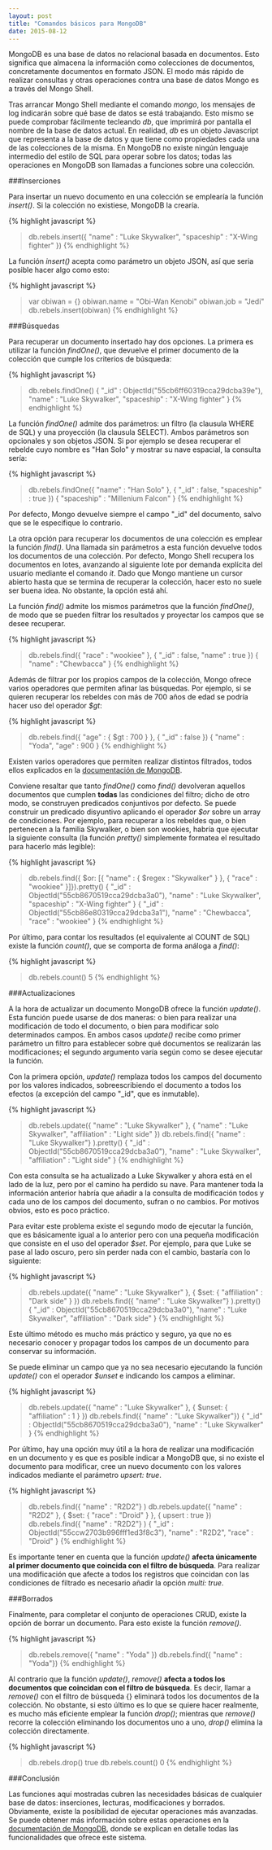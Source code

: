 ```yaml
---
layout: post
title: "Comandos básicos para MongoDB"
date: 2015-08-12
---
```

MongoDB es una base de datos no relacional basada en documentos. Esto significa que almacena la
información como colecciones de documentos, concretamente documentos en formato JSON. El modo más
rápido de realizar consultas y otras operaciones contra una base de datos Mongo es a través del Mongo Shell.

Tras arrancar Mongo Shell mediante el comando *mongo*, los mensajes de log indicarán sobre qué base
de datos se está trabajando. Esto mismo se puede comprobar fácilmente tecleando *db*, que imprimirá
por pantalla el nombre de la base de datos actual. En realidad, *db* es un objeto Javascript que representa
a la base de datos y que tiene como propiedades cada una de las colecciones de la misma. En MongoDB no
existe ningún lenguaje intermedio del estilo de SQL para operar sobre los datos; todas las operaciones
en MongoDB son llamadas a funciones sobre una colección.

###Inserciones

Para insertar un nuevo documento en una colección se emplearía la función *insert()*. Si la colección no
existiese, MongoDB la crearía.

{% highlight javascript %}
> db.rebels.insert({ "name" : "Luke Skywalker", "spaceship" : "X-Wing fighter" })
{% endhighlight %}

La función *insert()* acepta como parámetro un objeto JSON, así que seria posible hacer algo como esto:

{% highlight javascript %}
> var obiwan = {}
> obiwan.name = "Obi-Wan Kenobi"
> obiwan.job = "Jedi"
> db.rebels.insert(obiwan)
{% endhighlight %}

###Búsquedas

Para recuperar un documento insertado hay dos opciones. La primera es utilizar la función *findOne()*,
que devuelve el primer documento de la colección que cumple los criterios de búsqueda:

{% highlight javascript %}
> db.rebels.findOne()
{
    "_id" : ObjectId("55cb6ff60319cca29dcba39e"),
    "name" : "Luke Skywalker",
    "spaceship" : "X-Wing fighter"
}
{% endhighlight %}
    
La función *findOne()* admite dos parámetros: un filtro (la clausula WHERE de SQL) y una proyección
(la clausula SELECT). Ambos parámetros son opcionales y son objetos JSON. Si por ejemplo se desea
recuperar el rebelde cuyo nombre es "Han Solo" y mostrar su nave espacial, la consulta sería:

{% highlight javascript %}
> db.rebels.findOne({ "name" : "Han Solo" }, { "_id" : false, "spaceship" : true })
{ "spaceship" : "Millenium Falcon" }
{% endhighlight %}

Por defecto, Mongo devuelve siempre el campo "_id" del documento, salvo que se le especifique lo
contrario.

La otra opción para recuperar los documentos de una colección es emplear la función *find()*. Una llamada sin
parámetros a esta función devuelve todos los documentos de una colección. Por defecto, Mongo Shell recupera
los documentos en lotes, avanzando al siguiente lote por demanda explícita del usuario mediante el
comando *it*. Dado que Mongo mantiene un cursor abierto hasta que se termina de recuperar la colección,
hacer esto no suele ser buena idea. No obstante, la opción está ahí.

La función *find()* admite los mismos parámetros que la función *findOne()*, de modo que se pueden filtrar
los resultados y proyectar los campos que se desee recuperar.

{% highlight javascript %}
> db.rebels.find({ "race" : "wookiee" }, { "_id" : false, "name" : true })
{ "name" : "Chewbacca" }
{% endhighlight %}
    
Además de filtrar por los propios campos de la colección, Mongo ofrece varios operadores que permiten afinar
las búsquedas. Por ejemplo, si se quieren recuperar los rebeldes con más de 700 años de edad se podría hacer
uso del operador *$gt*:

{% highlight javascript %}
> db.rebels.find({ "age" : { $gt : 700 } }, { "_id" : false })
{ "name" : "Yoda", "age" : 900 }
{% endhighlight %}

Existen varios operadores que permiten realizar distintos filtrados, todos ellos explicados en la [documentación
de MongoDB](http://docs.mongodb.org/manual/reference/operator/query/).

Conviene resaltar que tanto *findOne()* como *find()* devolveran aquellos documentos que cumplen **todas** las
condiciones del filtro; dicho de otro modo, se construyen predicados conjuntivos por defecto. Se puede construir
un predicado disyuntivo aplicando el operador *$or* sobre un array de condiciones. Por ejemplo, para recuperar
a los rebeldes que, o bien pertenecen a la familia Skywalker, o bien son wookies, habría que ejecutar la siguiente
consulta (la función *pretty()* simplemente formatea el resultado para hacerlo más legible):

{% highlight javascript %}
> db.rebels.find({ $or: [{ "name" : { $regex : "Skywalker" } }, { "race" : "wookiee" }]}).pretty()
{
    "_id" : ObjectId("55cb8670519cca29dcba3a0"),
    "name" : "Luke Skywalker",
    "spaceship" : "X-Wing fighter"
}
{
    "_id" : ObjectId("55cb86e80319cca29dcba3a1"),
    "name" : "Chewbacca",
    "race" : "wookiee"
}
{% endhighlight %}

Por último, para contar los resultados (el equivalente al COUNT de SQL) existe la función *count()*, que se
comporta de forma análoga a *find()*:

{% highlight javascript %}
> db.rebels.count()
5
{% endhighlight %}

###Actualizaciones

A la hora de actualizar un documento MongoDB ofrece la función *update()*. Esta función puede usarse de dos maneras:
o bien para realizar una modificación de todo el documento, o bien para modificar solo determinados campos.
En ambos casos *update()* recibe como primer parámetro un filtro para establecer sobre qué documentos se realizarán
las modificaciones; el segundo argumento varía según como se desee ejecutar la función.

Con la primera opción, *update()* remplaza todos los campos del documento por los valores indicados, sobreescribiendo
el documento a todos los efectos (a excepción del campo "_id", que es inmutable).

{% highlight javascript %}
> db.rebels.update({ "name" : "Luke Skywalker" }, { "name" : "Luke Skywalker", "affiliation" : "Light side" })
> db.rebels.find({ "name" : "Luke Skywalker"} ).pretty()
{
    "_id" : ObjectId("55cb8670519cca29dcba3a0"),
    "name" : "Luke Skywalker",
    "affiliation" : "Light side"
}
{% endhighlight %}

Con esta consulta se ha actualizado a Luke Skywalker y ahora está en el lado de la luz, pero por el camino ha perdido su
nave. Para mantener toda la información anterior habría que añadir a la consulta de modificación todos y cada uno de los
campos del documento, sufran o no cambios. Por motivos obvios, esto es poco práctico.

Para evitar este problema existe el segundo modo de ejecutar la función, que es básicamente igual a lo anterior pero con
una pequeña modificación que consiste en el uso del operador *$set*. Por ejemplo, para que Luke se pase al lado oscuro,
pero sin perder nada con el cambio, bastaría con lo siguiente:

{% highlight javascript %}
> db.rebels.update({ "name" : "Luke Skywalker" }, { $set: { "affiliation" : "Dark side" } })
> db.rebels.find({ "name" : "Luke Skywalker"} ).pretty()
{
    "_id" : ObjectId("55cb8670519cca29dcba3a0"),
    "name" : "Luke Skywalker",
    "affiliation" : "Dark side"
}
{% endhighlight %}

Este último método es mucho más práctico y seguro, ya que no es necesario conocer y propagar todos los campos de un documento
para conservar su información.

Se puede eliminar un campo que ya no sea necesario ejecutando la función *update()* con el operador *$unset* e indicando
los campos a eliminar.

{% highlight javascript %}
> db.rebels.update({ "name" : "Luke Skywalker" }, { $unset: { "affiliation" : 1 } })
> db.rebels.find({ "name" : "Luke Skywalker"})
{ "_id" : ObjectId("55cb8670519cca29dcba3a0"), "name" : "Luke Skywalker" }
{% endhighlight %}

Por último, hay una opción muy útil a la hora de realizar una modificación en un documento y es que es posible indicar
a MongoDB que, si no existe el documento para modificar, cree un nuevo documento con los valores indicados mediante el
parámetro *upsert: true*.

{% highlight javascript %}
> db.rebels.find({ "name" : "R2D2"} )
> db.rebels.update({ "name" : "R2D2" }, { $set: { "race" : "Droid" } }, { upsert : true })
> db.rebels.find({ "name" : "R2D2"} )
{ "_id" : ObjectId("55ccw2703b996fff1ed3f8c3"), "name" : "R2D2", "race" : "Droid" }
{% endhighlight %}

Es importante tener en cuenta que la función *update()* **afecta únicamente al primer documento que coincida con el filtro de
búsqueda**. Para realizar una modificación que afecte a todos los registros que coincidan con las condiciones de filtrado es
necesario añadir la opción *multi: true*.

###Borrados

Finalmente, para completar el conjunto de operaciones CRUD, existe la opción de borrar un documento. Para esto existe la
función *remove()*.

{% highlight javascript %}
> db.rebels.remove({ "name" : "Yoda" })
> db.rebels.find({ "name" : "Yoda"})
{% endhighlight %}

Al contrario que la función *update()*, *remove()* **afecta a todos los documentos que coincidan con el filtro de búsqueda**.
Es decir, llamar a *remove()* con el filtro de búsqueda {} eliminará todos los documentos de la colección. No obstante, si esto
último es lo que se quiere hacer realmente, es mucho más eficiente emplear la función *drop()*; mientras que *remove()* recorre
la colección eliminando los documentos uno a uno, *drop()* elimina la colección directamente.

{% highlight javascript %}
> db.rebels.drop()
true
> db.rebels.count()
0
{% endhighlight %}

###Conclusión

Las funciones aquí mostradas cubren las necesidades básicas de cualquier base de datos: inserciones, lecturas, modificaciones y
borrados. Obviamente, existe la posibilidad de ejecutar operaciones más avanzadas. Se puede obtener más información sobre
estas operaciones en la [documentación de MongoDB](http://docs.mongodb.org/manual/), donde se explican en detalle todas las
funcionalidades que ofrece este sistema. 

